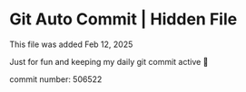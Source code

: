 # Git Auto Commit | Hidden File

This file was added Feb 12, 2025

Just for fun and keeping my daily git commit active 🤪

commit number: 506522
